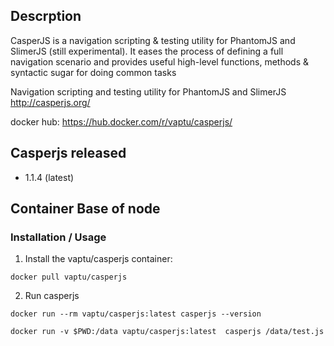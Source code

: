 ## Descrption
CasperJS is a navigation scripting & testing utility for PhantomJS and SlimerJS (still experimental). It eases the process of defining a full navigation scenario and provides useful high-level functions, methods & syntactic sugar for doing common tasks 

 Navigation scripting and testing utility for PhantomJS and SlimerJS http://casperjs.org/
  
docker hub: https://hub.docker.com/r/vaptu/casperjs/

## Casperjs released
*  1.1.4 (latest)


  

## Container Base of node

### Installation / Usage
1. Install the vaptu/casperjs container:
```
docker pull vaptu/casperjs
```

2. Run casperjs
```
docker run --rm vaptu/casperjs:latest casperjs --version
```
```
docker run -v $PWD:/data vaptu/casperjs:latest  casperjs /data/test.js
```

